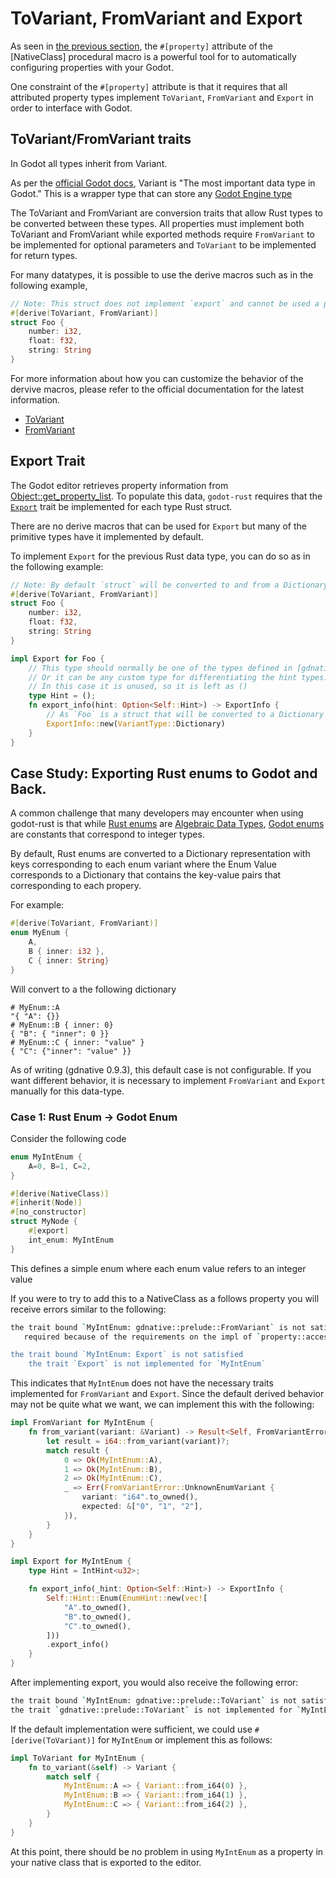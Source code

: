 # ToVariant, FromVariant and Export

As seen in [the previous section](./properties.md), the `#[property]` attribute of the [NativeClass] procedural macro is a powerful tool for to automatically configuring properties with your Godot.

One constraint of the `#[property]` attribute is that it requires that all attributed property types implement `ToVariant`, `FromVariant` and `Export` in order to interface with Godot.

## ToVariant/FromVariant traits

In Godot all types inherit from Variant.

As per the [official Godot docs](https://docs.godotengine.org/en/stable/classes/class_variant.html), Variant is "The most important data type in Godot." This is a wrapper type that can store any [Godot Engine type](https://docs.godotengine.org/en/stable/classes/class_%40globalscope.html#enum-globalscope-variant-type)

The ToVariant and FromVariant are conversion traits that allow Rust types to be converted between these types. All properties must implement both ToVariant and FromVariant while exported methods require `FromVariant` to be implemented for optional parameters and `ToVariant` to be implemented for return types.

For many datatypes, it is possible to use the derive macros such as in the following example,

```rust
// Note: This struct does not implement `export` and cannot be used a property, see the following section for more information.
#[derive(ToVariant, FromVariant)]
struct Foo {
    number: i32,
    float: f32,
    string: String
}
```

For more information about how you can customize the behavior of the dervive macros, please refer to the official documentation for the latest information.

- [ToVariant](https://docs.rs/gdnative/latest/gdnative/core_types/trait.ToVariant.html)
- [FromVariant](https://docs.rs/gdnative/latest/gdnative/core_types/trait.FromVariant.html)

## Export Trait

The Godot editor retrieves property information from [Object::get_property_list](https://docs.godotengine.org/en/stable/classes/class_object.html#id2). To populate this data, `godot-rust` requires that the [`Export`](https://docs.rs/gdnative/0.9.3/gdnative/nativescript/trait.Export.html) trait be implemented for each type Rust struct.

There are no derive macros that can be used for `Export` but many of the primitive types have it implemented by default.

To implement `Export` for the previous Rust data type, you can do so as in the following example:

```rust
// Note: By default `struct` will be converted to and from a Dictionary where property corresponds to a key-value pair.
#[derive(ToVariant, FromVariant)]
struct Foo {
    number: i32,
    float: f32,
    string: String
}

impl Export for Foo {
    // This type should normally be one of the types defined in [gdnative::nativescript::hint](https://docs.rs/gdnative/0.9.3/gdnative/nativescript/init/property/hint/index.html).
    // Or it can be any custom type for differentiating the hint types.
    // In this case it is unused, so it is left as ()
    type Hint = ();
    fn export_info(hint: Option<Self::Hint>) -> ExportInfo {
        // As `Foo` is a struct that will be converted to a Dictionary when converted to a variant, we can just add this as the VariantType.
        ExportInfo::new(VariantType::Dictionary)
    }
}
```

## Case Study: Exporting Rust enums to Godot and Back.

A common challenge that many developers may encounter when using godot-rust is that while [Rust enums](https://doc.rust-lang.org/std/keyword.enum.html) are [Algebraic Data Types](https://en.wikipedia.org/wiki/Algebraic_data_type), [Godot enums](https://docs.godotengine.org/en/stable/getting_started/scripting/gdscript/gdscript_basics.html#enums) are constants that correspond to integer types.

By default, Rust enums are converted to a Dictionary representation with keys corresponding to each enum variant where the Enum Value corresponds to a Dictionary that contains the key-value pairs that corresponding to each propery.

For example:

```rust
#[derive(ToVariant, FromVariant)]
enum MyEnum {
    A,
    B { inner: i32 },
    C { inner: String}
}
```

Will convert to a the following dictionary

```gdscript
# MyEnum::A
"{ "A": {}}
# MyEnum::B { inner: 0}
{ "B": { "inner": 0 }}
# MyEnum::C { inner: "value" }
{ "C": {"inner": "value" }}
```

As of writing (gdnative 0.9.3), this default case is not configurable. If you want different behavior, it is necessary to implement `FromVariant` and `Export` manually for this data-type.

### Case 1: Rust Enum -> Godot Enum

Consider the following code

```rust
enum MyIntEnum {
    A=0, B=1, C=2,
}

#[derive(NativeClass)]
#[inherit(Node)]
#[no_constructor]
struct MyNode {
    #[export]
    int_enum: MyIntEnum
}
```

This defines a simple enum where each enum value refers to an integer value

If you were to try to add this to a NativeClass as a follows property you will receive errors similar to the following:

```sh
the trait bound `MyIntEnum: gdnative::prelude::FromVariant` is not satisfied
   required because of the requirements on the impl of `property::accessor::RawSetter<MyNode, MyIntEnum>` for `property::accessor::invalid::InvalidSetter<'_>`2

the trait bound `MyIntEnum: Export` is not satisfied
    the trait `Export` is not implemented for `MyIntEnum`
```

This indicates that `MyIntEnum` does not have the necessary traits implemented for `FromVariant` and `Export`. Since the default derived behavior may not be quite what we want, we can implement this with the following:

```rust
impl FromVariant for MyIntEnum {
    fn from_variant(variant: &Variant) -> Result<Self, FromVariantError> {
        let result = i64::from_variant(variant)?;
        match result {
            0 => Ok(MyIntEnum::A),
            1 => Ok(MyIntEnum::B),
            2 => Ok(MyIntEnum::C),
            _ => Err(FromVariantError::UnknownEnumVariant {
                variant: "i64".to_owned(),
                expected: &["0", "1", "2"],
            }),
        }
    }
}

impl Export for MyIntEnum {
    type Hint = IntHint<u32>;

    fn export_info(_hint: Option<Self::Hint>) -> ExportInfo {
        Self::Hint::Enum(EnumHint::new(vec![
            "A".to_owned(),
            "B".to_owned(),
            "C".to_owned(),
        ]))
        .export_info()
    }
}

```

After implementing export, you would also receive the following error:

```sh
the trait bound `MyIntEnum: gdnative::prelude::ToVariant` is not satisfied
the trait `gdnative::prelude::ToVariant` is not implemented for `MyIntEnum`
```

If the default implementation were sufficient, we could use `#[derive(ToVariant)]` for `MyIntEnum` or implement this as follows:

```rust
impl ToVariant for MyIntEnum {
    fn to_variant(&self) -> Variant {
        match self {
            MyIntEnum::A => { Variant::from_i64(0) },
            MyIntEnum::B => { Variant::from_i64(1) },
            MyIntEnum::C => { Variant::from_i64(2) },
        }
    }
}
```

At this point, there should be no problem in using `MyIntEnum` as a property in your native class that is exported to the editor.
